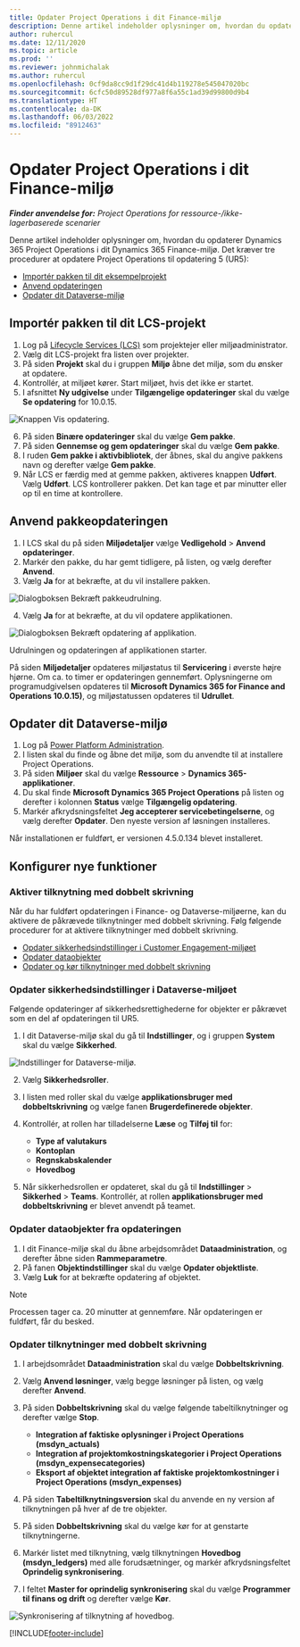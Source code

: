 ```yaml
---
title: Opdater Project Operations i dit Finance-miljø
description: Denne artikel indeholder oplysninger om, hvordan du opdaterer Project Operations i dit Dynamics 365 Finance-miljø.
author: ruhercul
ms.date: 12/11/2020
ms.topic: article
ms.prod: ''
ms.reviewer: johnmichalak
ms.author: ruhercul
ms.openlocfilehash: 0cf9da8cc9d1f29dc41d4b119278e545047020bc
ms.sourcegitcommit: 6cfc50d89528df977a8f6a55c1ad39d99800d9b4
ms.translationtype: HT
ms.contentlocale: da-DK
ms.lasthandoff: 06/03/2022
ms.locfileid: "8912463"
---
```

# <a name="update-project-operations-in-your-finance-environment"></a>Opdater Project Operations i dit Finance-miljø

_**Finder anvendelse for:** Project Operations for ressource-/ikke-lagerbaserede scenarier_


Denne artikel indeholder oplysninger om, hvordan du opdaterer Dynamics 365 Project Operations i dit Dynamics 365 Finance-miljø. Det kræver tre procedurer at opdatere Project Operations til opdatering 5 (UR5):

- [Importér pakken til dit eksempelprojekt](#import)
- [Anvend opdateringen](#apply)
- [Opdater dit Dataverse-miljø](#update)

## <a name="import-the-package-into-your-lcs-project"></a><a name="import"></a>Importér pakken til dit LCS-projekt

1. Log på [Lifecycle Services (LCS)](https://lcs.dynamics.com/) som projektejer eller miljøadministrator.
2. Vælg dit LCS-projekt fra listen over projekter.
3. På siden **Projekt** skal du i gruppen **Miljø** åbne det miljø, som du ønsker at opdatere.
4. Kontrollér, at miljøet kører. Start miljøet, hvis det ikke er startet.
5. I afsnittet **Ny udgivelse** under **Tilgængelige opdateringer** skal du vælge **Se opdatering** for 10.0.15.

![Knappen Vis opdatering.](media/view-update.png)

6. På siden **Binære opdateringer** skal du vælge **Gem pakke**.
7. På siden **Gennemse og gem opdateringer** skal du vælge **Gem pakke**.
8. I ruden **Gem pakke i aktivbibliotek**, der åbnes, skal du angive pakkens navn og derefter vælge **Gem pakke**.
9. Når LCS er færdig med at gemme pakken, aktiveres knappen **Udført**. Vælg **Udført**. LCS kontrollerer pakken. Det kan tage et par minutter eller op til en time at kontrollere.


## <a name="apply-the-package-update"></a><a name="apply"></a>Anvend pakkeopdateringen

1. I LCS skal du på siden **Miljødetaljer** vælge **Vedligehold** > **Anvend opdateringer**.
2. Markér den pakke, du har gemt tidligere, på listen, og vælg derefter **Anvend**.
3. Vælg **Ja** for at bekræfte, at du vil installere pakken.

![Dialogboksen Bekræft pakkeudrulning.](media/confirm-package-deployment.png)

4. Vælg **Ja** for at bekræfte, at du vil opdatere applikationen.

![Dialogboksen Bekræft opdatering af applikation.](media/confirm-application-update.png)

Udrulningen og opdateringen af applikationen starter. 

På siden **Miljødetaljer** opdateres miljøstatus til **Servicering** i øverste højre hjørne. Om ca. to timer er opdateringen gennemført. Oplysningerne om programudgivelsen opdateres til **Microsoft Dynamics 365 for Finance and Operations 10.0.15)**, og miljøstatussen opdateres til **Udrullet**.


## <a name="update-your-dataverse-environment"></a><a name="update"></a>Opdater dit Dataverse-miljø

1. Log på [Power Platform Administration](https://admin.powerplatform.com/).
2. I listen skal du finde og åbne det miljø, som du anvendte til at installere Project Operations.
3. På siden **Miljøer** skal du vælge **Ressource** > **Dynamics 365-applikationer**.
4. Du skal finde **Microsoft Dynamics 365 Project Operations** på listen og derefter i kolonnen **Status** vælge **Tilgængelig opdatering**.
5. Markér afkrydsningsfeltet **Jeg accepterer servicebetingelserne**, og vælg derefter **Opdater**. Den nyeste version af løsningen installeres.

Når installationen er fuldført, er versionen 4.5.0.134 blevet installeret.

## <a name="configure-new-features"></a>Konfigurer nye funktioner

### <a name="enable-dual-write-mapping"></a>Aktiver tilknytning med dobbelt skrivning

Når du har fuldført opdateringen i Finance- og Dataverse-miljøerne, kan du aktivere de påkrævede tilknytninger med dobbelt skrivning. Følg følgende procedurer for at aktivere tilknytninger med dobbelt skrivning.

- [Opdater sikkerhedsindstillinger i Customer Engagement-miljøet](#security)
- [Opdater dataobjekter](#refresh)
- [Opdater og kør tilknytninger med dobbelt skrivning](#run)

### <a name="update-security-settings-on-the-dataverse-environment"></a><a name="security"></a>Opdater sikkerhedsindstillinger i Dataverse-miljøet

Følgende opdateringer af sikkerhedsrettighederne for objekter er påkrævet som en del af opdateringen til UR5.

1. I dit Dataverse-miljø skal du gå til **Indstillinger**, og i gruppen **System** skal du vælge **Sikkerhed**.

![Indstillinger for Dataverse-miljø.](media/Picture21.png)

2. Vælg **Sikkerhedsroller**.
3. I listen med roller skal du vælge **applikationsbruger med dobbeltskrivning** og vælge fanen **Brugerdefinerede objekter**. 
4. Kontrollér, at rollen har tilladelserne **Læse** og **Tilføj til** for:

      - **Type af valutakurs**
      - **Kontoplan** 
      - **Regnskabskalender** 
      - **Hovedbog**

5. Når sikkerhedsrollen er opdateret, skal du gå til **Indstillinger** > **Sikkerhed** > **Teams**. Kontrollér, at rollen **applikationsbruger med dobbeltskrivning** er blevet anvendt på teamet. 

### <a name="refresh-data-entities-from-the-update"></a><a name="refresh"></a>Opdater dataobjekter fra opdateringen

1. I dit Finance-miljø skal du åbne arbejdsområdet **Dataadministration**, og derefter åbne siden **Rammeparametre**.
2. På fanen **Objektindstillinger** skal du vælge **Opdater objektliste**.
3. Vælg **Luk** for at bekræfte opdatering af objektet.

 > [!NOTE]
 > Processen tager ca. 20 minutter at gennemføre. Når opdateringen er fuldført, får du besked.

### <a name="update-dual-write-mappings"></a><a name="run"></a>Opdater tilknytninger med dobbelt skrivning

1. I arbejdsområdet **Dataadministration** skal du vælge **Dobbeltskrivning**.
2. Vælg **Anvend løsninger**, vælg begge løsninger på listen, og vælg derefter **Anvend**.
3. På siden **Dobbeltskrivning** skal du vælge følgende tabeltilknytninger og derefter vælge **Stop**.

    - **Integration af faktiske oplysninger i Project Operations (msdyn_actuals)**
    - **Integration af projektomkostningskategorier i Project Operations (msdyn_expensecategories)**
    - **Eksport af objektet integration af faktiske projektomkostninger i Project Operations (msdyn_expenses)**

4. På siden **Tabeltilknytningsversion** skal du anvende en ny version af tilknytningen på hver af de tre objekter.
5. På siden **Dobbeltskrivning** skal du vælge kør for at genstarte tilknytningerne.
6. Markér listet med tilknytning, vælg tilknytningen **Hovedbog (msdyn_ledgers)** med alle forudsætninger, og markér afkrydsningsfeltet **Oprindelig synkronisering**. 
7. I feltet **Master for oprindelig synkronisering** skal du vælge **Programmer til finans og drift** og derefter vælge **Kør**.
 
 ![Synkronisering af tilknytning af hovedbog.](media/DW6.png)
 


[!INCLUDE[footer-include](../includes/footer-banner.md)]